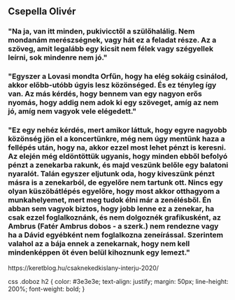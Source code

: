 <div class="doboz">
<h2> Csepella Olivér </h2>

<h3> "Na ja, van itt minden, pukivicctől a szülőhalálig. Nem mondanám merészségnek, vagy hát ez a feladat része.
Az a szöveg, amit legalább egy kicsit nem félek vagy szégyellek leírni, sok mindenre nem jó."</h3>


<h3>"Egyszer a Lovasi mondta Orfűn, hogy ha elég sokáig csinálod, akkor előbb-utóbb úgyis lesz közönséged. És ez tényleg így van. Az más kérdés, hogy bennem 
van egy nagyon erős nyomás, hogy addig nem adok ki egy szöveget, amíg az nem jó, amíg nem vagyok vele elégedett." </h3>

<h3>"Ez egy nehéz kérdés, mert amikor láttuk, hogy egyre nagyobb közönség jön el a koncertünkre, még nem úgy mentünk haza a fellépés után, hogy na, akkor ezzel most lehet pénzt is keresni.
Az elején még eldöntöttük ugyanis, hogy minden ebből befolyó pénzt a zenekarba rakunk, és majd veszünk belőle egy balatoni nyaralót. Talán egyszer eljutunk oda, hogy kiveszünk pénzt másra is 
a zenekarból, de egyelőre nem tartunk ott. Nincs egy olyan küszöbátlépés egyelőre, hogy most akkor otthagyom a munkahelyemet, mert meg tudok élni már a zenélésből. Én abban sem vagyok biztos, 
hogy jobb lenne ez a zenekar, ha csak ezzel foglalkoznánk, és nem dolgoznék grafikusként, az Ambrus (Fatér Ambrus dobos - a szerk.) nem rendezne vagy ha a Dávid egyébként nem foglalkozna zeneírással. 
Szerintem valahol az a bája ennek a zenekarnak, hogy nem kell mindenképpen öt éven belül kihoznunk egy lemezt." </h3>
</div>
https://keretblog.hu/csaknekedkislany-interju-2020/


css
.doboz h2 {
  color: #3e3e3e;
  text-align: justify;
  margin: 50px;
  line-height: 200%;
  font-weight: bold;
}
